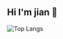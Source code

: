 ## Hi I'm jian 👋

![Top Langs](https://github-readme-stats.vercel.app/api/top-langs/?username=jian03&layout=compact)

